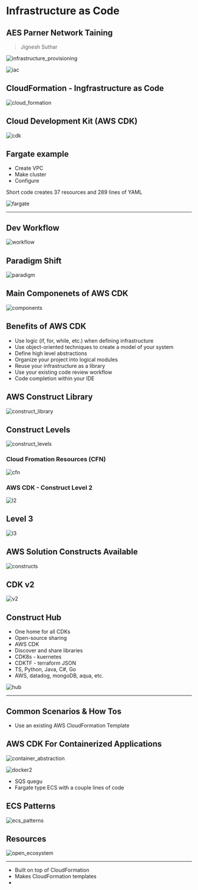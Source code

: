 # Infrastructure as Code

## AES Parner Network Taining

> Jignesh Suthar

![infrastructure_provisioning](images/infrastructure_provisioning.png)

![iac](images/iac.png)

## CloudFormation - Ingfrastructure as Code

![cloud_formation](images/cloud_formation.png)

## Cloud Development Kit (AWS CDK)

![cdk](images/cdk.png)

## Fargate example

- Create VPC
- Make cluster
- Configure
  
Short code creates 37 resources and 289 lines of YAML

![fargate](images/fargate.png)

---

## Dev Workflow

![workflow](images/workflow.png)

## Paradigm Shift

![paradigm](images/paradigm.png)

## Main Componenets of AWS CDK

![components](images/components.png)

## Benefits of AWS CDK

- Use logic (if, for, while, etc.) when defining infrastructure
- Use object-oriented techniques to create a model of your system 
- Define high level abstractions
- Organize your project into logical modules
- Reuse your infrastructure as a library
- Use your existing code review workflow
- Code completion within your IDE

## AWS Construct Library

![construct_library](images/construct_library.png)

## Construct Levels

![construct_levels](images/construct_levels.png)

### Cloud Fromation Resources (CFN)

![cfn](images/cfn.png)

### AWS CDK - Construct Level 2

![l2](images/l2.png)

## Level 3

![l3](images/l3.png)

## AWS Solution Constructs Available

![constructs](images/constructs.png)

## CDK v2

![v2](images/v2.png)

## Construct Hub

- One home for all CDKs
- Open-source sharing
- AWS CDK
- Discover and share libraries
- CDK8s - kuernetes
- CDKTF - terraform JSON
- TS, Python, Java, C#, Go
- AWS, datadog, mongoDB, aqua, etc.

![hub](images/hub.png)

---

## Common Scenarios & How Tos

- Use an existing AWS CloudFormation Template

## AWS CDK For Containerized Applications

![container_abstraction](images/container_abstraction.png)

![docker2](images/docker2.png)

- SQS quegu
- Fargate type ECS with a couple lines of code

## ECS Patterns

![ecs_patterns](images/ecs_patterns.png)

## Resources

![open_ecosystem](images/open_ecosystem.png)


---

- Built on top of CloudFormation
- Makes CloudFormation templates
- 